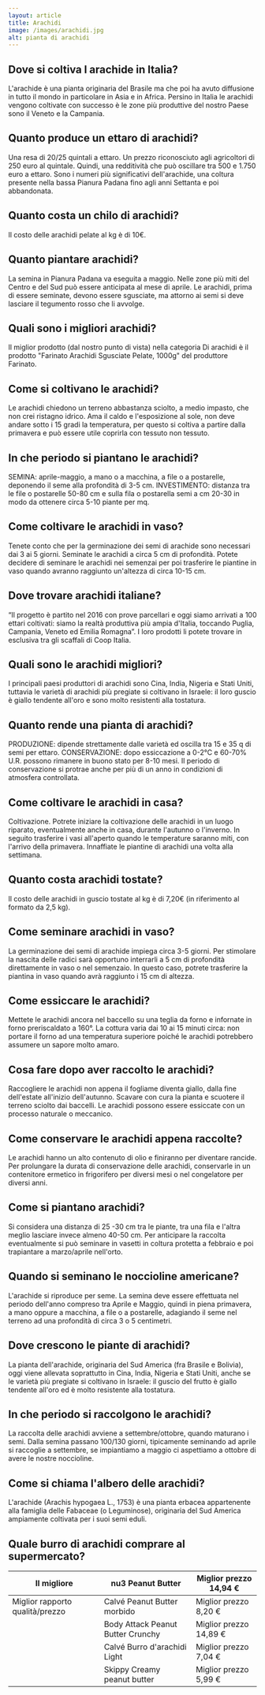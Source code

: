 ```yaml
---
layout: article
title: Arachidi
image: /images/arachidi.jpg
alt: pianta di arachidi
---
```


## Dove si coltiva l arachide in Italia?

L'arachide è una pianta originaria del Brasile ma che poi ha avuto diffusione in tutto il mondo in particolare in Asia e in Africa. Persino in Italia le arachidi vengono coltivate con successo è le zone più produttive del nostro Paese sono il Veneto e la Campania.

## Quanto produce un ettaro di arachidi?

Una resa di 20/25 quintali a ettaro. Un prezzo riconosciuto agli agricoltori di 250 euro al quintale. Quindi, una redditività che può oscillare tra 500 e 1.750 euro a ettaro. Sono i numeri più significativi dell'arachide, una coltura presente nella bassa Pianura Padana fino agli anni Settanta e poi abbandonata.

## Quanto costa un chilo di arachidi?

Il costo delle arachidi pelate al kg è di 10€.

## Quanto piantare arachidi?

La semina in Pianura Padana va eseguita a maggio. Nelle zone più miti del Centro e del Sud può essere anticipata al mese di aprile. Le arachidi, prima di essere seminate, devono essere sgusciate, ma attorno ai semi si deve lasciare il tegumento rosso che li avvolge.

## Quali sono i migliori arachidi?

Il miglior prodotto (dal nostro punto di vista) nella categoria Di arachidi è il prodotto "Farinato Arachidi Sgusciate Pelate, 1000g" del produttore Farinato.

## Come si coltivano le arachidi?

 Le arachidi chiedono un terreno abbastanza sciolto, a medio impasto, che non crei ristagno idrico. Ama il caldo e l'esposizione al sole, non deve andare sotto i 15 gradi la temperatura, per questo si coltiva a partire dalla primavera e può essere utile coprirla con tessuto non tessuto.

## In che periodo si piantano le arachidi?

SEMINA: aprile-maggio, a mano o a macchina, a file o a postarelle, deponendo il seme alla profondità di 3-5 cm. INVESTIMENTO: distanza tra le file o postarelle 50-80 cm e sulla fila o postarella semi a cm 20-30 in modo da ottenere circa 5-10 piante per mq.

## Come coltivare le arachidi in vaso?

Tenete conto che per la germinazione dei semi di arachide sono necessari dai 3 ai 5 giorni. Seminate le arachidi a circa 5 cm di profondità. Potete decidere di seminare le arachidi nei semenzai per poi trasferire le piantine in vaso quando avranno raggiunto un'altezza di circa 10-15 cm.

## Dove trovare arachidi italiane?

 “Il progetto è partito nel 2016 con prove parcellari e oggi siamo arrivati a 100 ettari coltivati: siamo la realtà produttiva più ampia d'Italia, toccando Puglia, Campania, Veneto ed Emilia Romagna”. I loro prodotti li potete trovare in esclusiva tra gli scaffali di Coop Italia.

## Quali sono le arachidi migliori?

I principali paesi produttori di arachidi sono Cina, India, Nigeria e Stati Uniti, tuttavia le varietà di arachidi più pregiate si coltivano in Israele: il loro guscio è giallo tendente all'oro e sono molto resistenti alla tostatura.

## Quanto rende una pianta di arachidi?

PRODUZIONE: dipende strettamente dalle varietà ed oscilla tra 15 e 35 q di semi per ettaro. CONSERVAZIONE: dopo essiccazione a 0-2°C e 60-70% U.R. possono rimanere in buono stato per 8-10 mesi. Il periodo di conservazione si protrae anche per più di un anno in condizioni di atmosfera controllata.

## Come coltivare le arachidi in casa?

Coltivazione. Potrete iniziare la coltivazione delle arachidi in un luogo riparato, eventualmente anche in casa, durante l'autunno o l'inverno. In seguito trasferire i vasi all'aperto quando le temperature saranno miti, con l'arrivo della primavera. Innaffiate le piantine di arachidi una volta alla settimana.

## Quanto costa arachidi tostate?

Il costo delle arachidi in guscio tostate al kg è di 7,20€ (in riferimento al formato da 2,5 kg).

## Come seminare arachidi in vaso?

La germinazione dei semi di arachide impiega circa 3-5 giorni. Per stimolare la nascita delle radici sarà opportuno interrarli a 5 cm di profondità direttamente in vaso o nel semenzaio. In questo caso, potrete trasferire la piantina in vaso quando avrà raggiunto i 15 cm di altezza.

## Come essiccare le arachidi?

 Mettete le arachidi ancora nel baccello su una teglia da forno e infornate in forno preriscaldato a 160°. La cottura varia dai 10 ai 15 minuti circa: non portare il forno ad una temperatura superiore poiché le arachidi potrebbero assumere un sapore molto amaro.

## Cosa fare dopo aver raccolto le arachidi?

 Raccogliere le arachidi non appena il fogliame diventa giallo, dalla fine dell'estate all'inizio dell'autunno. Scavare con cura la pianta e scuotere il terreno sciolto dai baccelli. Le arachidi possono essere essiccate con un processo naturale o meccanico.

## Come conservare le arachidi appena raccolte?

Le arachidi hanno un alto contenuto di olio e finiranno per diventare rancide. Per prolungare la durata di conservazione delle arachidi, conservarle in un contenitore ermetico in frigorifero per diversi mesi o nel congelatore per diversi anni.

## Come si piantano arachidi?

 Si considera una distanza di 25 -30 cm tra le piante, tra una fila e l'altra meglio lasciare invece almeno 40-50 cm. Per anticipare la raccolta eventualmente si può seminare in vasetti in coltura protetta a febbraio e poi trapiantare a marzo/aprile nell'orto.

## Quando si seminano le noccioline americane?

L'arachide si riproduce per seme. La semina deve essere effettuata nel periodo dell'anno compreso tra Aprile e Maggio, quindi in piena primavera, a mano oppure a macchina, a file o a postarelle, adagiando il seme nel terreno ad una profondità di circa 3 o 5 centimetri.

## Dove crescono le piante di arachidi?

La pianta dell'arachide, originaria del Sud America (fra Brasile e Bolivia), oggi viene allevata soprattutto in Cina, India, Nigeria e Stati Uniti, anche se le varietà più pregiate si coltivano in Israele: il guscio del frutto è giallo tendente all'oro ed è molto resistente alla tostatura.

## In che periodo si raccolgono le arachidi?

 La raccolta delle arachidi avviene a settembre/ottobre, quando maturano i semi. Dalla semina passano 100/130 giorni, tipicamente seminando ad aprile si raccoglie a settembre, se impiantiamo a maggio ci aspettiamo a ottobre di avere le nostre noccioline.

## Come si chiama l'albero delle arachidi?

L'arachide (Arachis hypogaea L., 1753) è una pianta erbacea appartenente alla famiglia delle Fabaceae (o Leguminose), originaria del Sud America ampiamente coltivata per i suoi semi eduli.

## Quale burro di arachidi comprare al supermercato?

|                    Il migliore|                nu3 Peanut Butter|Miglior prezzo 14,94 €|
|-------------------------------|---------------------------------|----------------------|
|Miglior rapporto qualità/prezzo|      Calvé Peanut Butter morbido| Miglior prezzo 8,20 €|
|                               |Body Attack Peanut Butter Crunchy|Miglior prezzo 14,89 €|
|                               |     Calvé Burro d'arachidi Light| Miglior prezzo 7,04 €|
|                               |      Skippy Creamy peanut butter| Miglior prezzo 5,99 €|

